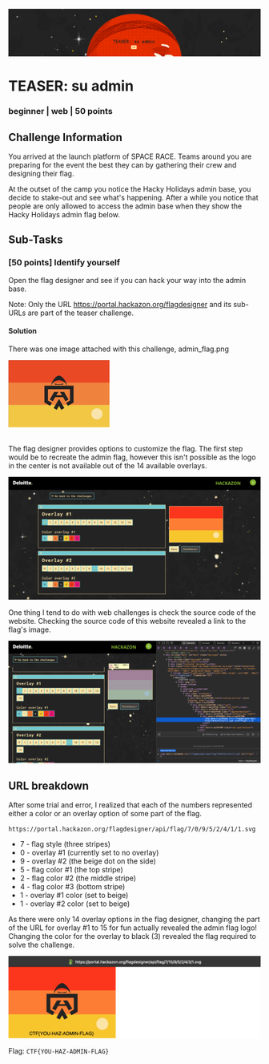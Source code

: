 ![](images/0-header.png)
# TEASER: su admin
### beginner | web | 50 points 


## Challenge Information
You arrived at the launch platform of SPACE RACE. Teams around you are preparing for the event the best they can by gathering their crew and designing their flag.

At the outset of the camp you notice the Hacky Holidays admin base, you decide to stake-out and see what's happening. After a while you notice that people are only allowed to access the admin base when they show the Hacky Holidays admin flag below.

## Sub-Tasks
### [50 points] Identify yourself
Open the flag designer and see if you can hack your way into the
admin base.

Note: Only the URL https://portal.hackazon.org/flagdesigner and its
sub-URLs are part of the teaser challenge.

#### Solution
There was one image attached with this challenge, admin_flag.png

<img src="images/0-admin_flag.png" width=40% />

\
The flag designer provides options to customize the flag.
The first step would be to recreate the admin flag, however this isn't possible as the logo in the center is not available out of the 14 available overlays.

![](images/0-flag-designer.png)

One thing I tend to do with web challenges is check the source code of the website. Checking the source code of this website revealed a link to the flag's image.

![](images/0-source-code.png)

## URL breakdown

After some trial and error, I realized that each of the numbers represented either a color or an overlay option of some part of the flag. 

```
https://portal.hackazon.org/flagdesigner/api/flag/7/0/9/5/2/4/1/1.svg
```
- 7 - flag style (three stripes)
- 0 - overlay #1 (currently set to no overlay)
- 9 - overlay #2 (the beige dot on the side)
- 5 - flag color #1 (the top stripe)
- 2 - flag color #2 (the middle stripe)
- 4 - flag color #3 (bottom stripe)
- 1 - overlay #1 color (set to beige)
- 1 - overlay #2 color (set to beige)

As there were only 14 overlay options in the flag designer, changing the part of the URL for overlay #1 to 15 for fun actually revealed the admin flag logo! Changing the color for the overlay to black (3) revealed the flag required to solve the challenge.

![](images/0-flag.png)

Flag: `CTF{YOU-HAZ-ADMIN-FLAG}`

